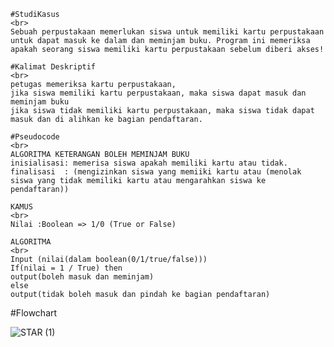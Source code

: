     #StudiKasus
    <br> 
    Sebuah perpustakaan memerlukan siswa untuk memiliki kartu perpustakaan untuk dapat masuk ke dalam dan meminjam buku. Program ini memeriksa apakah seorang siswa memiliki kartu perpustakaan sebelum diberi akses!
    
    #Kalimat Deskriptif
    <br>
    petugas memeriksa kartu perpustakaan,
    jika siswa memiliki kartu perpustakaan, maka siswa dapat masuk dan meminjam buku
    jika siswa tidak memiliki kartu perpustakaan, maka siswa tidak dapat masuk dan di alihkan ke bagian pendaftaran.
    
    #Pseudocode
    <br>
    ALGORITMA KETERANGAN BOLEH MEMINJAM BUKU
    inisialisasi: memerisa siswa apakah memiliki kartu atau tidak.
    finalisasi  : (mengizinkan siswa yang memiiki kartu atau (menolak siswa yang tidak memiliki kartu atau mengarahkan siswa ke pendaftaran))
    
    KAMUS
    <br>
    Nilai :Boolean => 1/0 (True or False)
    
    ALGORITMA
    <br>
    Input (nilai(dalam boolean(0/1/true/false)))
    If(nilai = 1 / True) then
    output(boleh masuk dan meminjam)
    else
    output(tidak boleh masuk dan pindah ke bagian pendaftaran)
    
#Flowchart
    
![STAR (1)](https://github.com/Rifyal05/EXERCISE1/assets/145568253/8de1d471-1419-466c-813c-6082c39fbb72)
